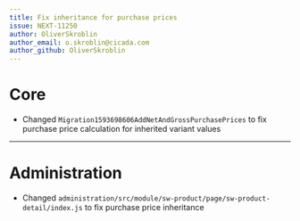 ```yaml
---
title: Fix inheritance for purchase prices
issue: NEXT-11250
author: OliverSkroblin
author_email: o.skroblin@cicada.com 
author_github: OliverSkroblin
---
```

# Core
* Changed `Migration1593698606AddNetAndGrossPurchasePrices` to fix purchase price calculation for inherited variant values 
___
# Administration
* Changed `administration/src/module/sw-product/page/sw-product-detail/index.js` to fix purchase price inheritance
